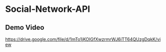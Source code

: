 # Social-Network-API
## Demo Video
https://drive.google.com/file/d/1mTo1jKOIGfXwzrmrWJ6iTT64QUzgDqkK/view
